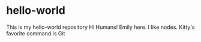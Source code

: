 # hello-world
This is my hello-world repository
Hi Humans!
Emily here. I like nodes.
Kitty's favorite command is Git
